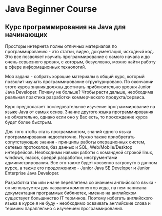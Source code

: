# Java Beginner Course
## Курс программирования на Java для начинающих

Просторы интернета полны отличных материалов по программированию - это статьи, видео, документация, исходный код. Это все позволяет изучить программирование с самого начала и до очень серьезного уровня, с которым, безусловно, можно найти работу в сфере информационных технологий.

Моя задача - собрать хорошие материалы в общий курс, который позволит изучать программирование структурировано.
По окончании этого курса знания должны достигать приблизительно уровня Junior Java Developer. Почему не больше? Чтобы расти дальше, необходима реальная практика разработки коммерческого продукта/сервиса.

Курс предполагает последовательное изучение программирование на языке Java  от самых основ. Знание другого языка программирования не обязательно, однако если оно у Вас есть, то прохождение курса будет более быстрым.

Для того чтобы стать программистом, знаний одного языка программирования недостаточно. Нужно также приобретать сопутствующие знания - принципы работы операционных систем, сетевых протоколов, баз данных и SQL, Web/Mobile/Desktop интерфейсов. Необходимы навыки работы с командной строкой linux, windows, macos, средой разработки, инструментами администрирования. Все это также будет косвенно затронуто в данном курсе, а также его продолжениях - Junior Java SE Developer и Junior Enterprise Java Developer.

Разработка так или иначе переплетена со знанием английского языка - он используется для названия компонентов кода, на нем написана документация программых библиотек, именно на английском существует большинство IT терминов. Поэтому избегать английского языка в курсе я не буду - необходимо осваивать английские слова и термины параллельно с изучением программирования.
